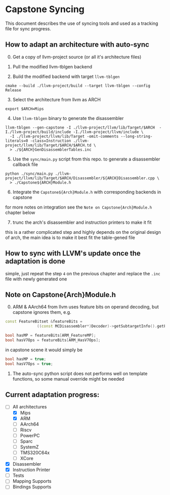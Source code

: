 Capstone Syncing
===============

This document describes the use of syncing tools and
used as a tracking file for sync progress.

## How to adapt an architecture with auto-sync

0. Get a copy of llvm-project source (or all it's architecture files)

1. Pull the modified llvm-tblgen backend

2. Build the modified backend with target `llvm-tblgen`
```shell
cmake --build ./llvm-project/build --target llvm-tblgen --config Release
```

3. Select the architecture from llvm as ARCH
```shell
export $ARCH=Mips
```

4. Use `llvm-tblgen` binary to generate the disassembler
```shell
llvm-tblgen --gen-capstone -I ./llvm-project/llvm/lib/Target/$ARCH  -I./llvm-project/build/include -I./llvm-project/llvm/include \
  -I ./llvm-project/llvm/lib/Target -omit-comments --long-string-literals=0 -class=Instruction ./llvm-project/llvm/lib/Target/$ARCH/$ARCH.td \
  > ./${ARCH}GenDisassemblerTables.inc
```

5. Use the `sync/main.py` script from this repo. to generate a disassembler callback file
```shell
python ./sync/main.py ./llvm-project/llvm/lib/Target/$ARCH/Disassembler/${ARCH}Disassembler.cpp \
  > ./Capstone${ARCH}Module.h
```

6. Integrate the `Capstone${Arch}Module.h` with corresponding backends in capstone

for more notes on integration see the `Note on Capstone{Arch}Module.h` chapter below

7. trunc the arch's disassembler and instruction printers to make it fit

this is a rather complicated step and highly depends on the original design of arch, the main idea
is to make it best fit the table-gened file

## How to sync with LLVM's update once the adaptation is done

simple, just repeat the step `4` on the previous chapter and replace the `.inc` file with newly generated one

## Note on Capstone{Arch}Module.h

0. ARM & AArch64 from llvm uses feature bits on operand decoding, but capstone ignores them, e.g.
```c++
const FeatureBitset &featureBits =
			  ((const MCDisassembler*)Decoder)->getSubtargetInfo().getFeatureBits();

bool hasMP = featureBits[ARM_FeatureMP];
bool hasV7Ops = featureBits[ARM_HasV7Ops];
```
in capstone scene it would simply be
```c
bool hasMP = true;
bool hasV7Ops = true;
```

1. The auto-sync python script does not performs well on template functions, so some manual override might be needed

## Current adaptation progress:

- [ ] All architectures
    - [x] Mips
    - [x] ARM
    - [ ] AArch64
    - [ ] Riscv
    - [ ] PowerPC
    - [ ] Sparc
    - [ ] SystemZ
    - [ ] TMS320C64x
    - [ ] XCore
- [x] Disassembler  
- [x] Instruction Printer
- [ ] Tests
- [ ] Mapping Supports
- [ ] Bindings Supports
